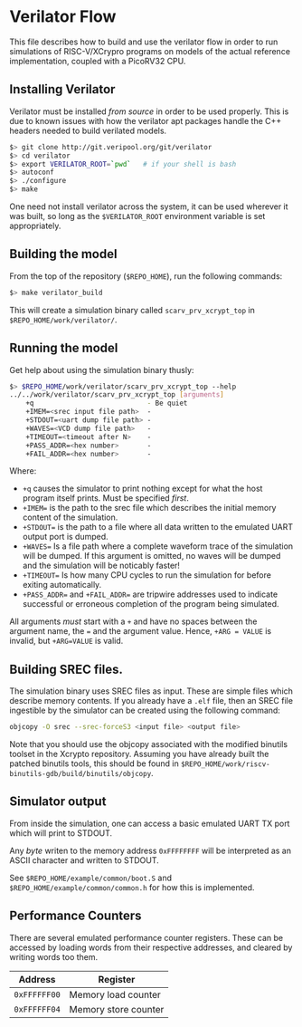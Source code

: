 
# Verilator Flow

This file describes how to build and use the verilator flow in order
to run simulations of RISC-V/XCrypro programs on models of the actual
reference implementation, coupled with a PicoRV32 CPU.

## Installing Verilator

Verilator must be installed *from source* in order to be used properly.
This is due to known issues with how the verilator apt packages handle
the C++ headers needed to build verilated models.

```sh
$> git clone http://git.veripool.org/git/verilator
$> cd verilator
$> export VERILATOR_ROOT=`pwd`   # if your shell is bash
$> autoconf
$> ./configure
$> make
```

One need not install verilator across the system, it can be used wherever
it was built, so long as the `$VERILATOR_ROOT` environment variable is
set appropriately.

## Building the model

From the top of the repository (`$REPO_HOME`), run the following commands:

```sh
$> make verilator_build
```

This will create a simulation binary called `scarv_prv_xcrypt_top`
in `$REPO_HOME/work/verilator/`.

## Running the model

Get help about using the simulation binary thusly:

```sh
$> $REPO_HOME/work/verilator/scarv_prv_xcrypt_top --help
../../work/verilator/scarv_prv_xcrypt_top [arguments]
    +q                            - Be quiet
	+IMEM=<srec input file path>  -
	+STDOUT=<uart dump file path> -
	+WAVES=<VCD dump file path>   -
	+TIMEOUT=<timeout after N>    -
	+PASS_ADDR=<hex number>       -
	+FAIL_ADDR=<hex number>       -
```

Where:

- `+q` causes the simulator to print nothing except for what the host
    program itself prints. Must be specified *first*.
- `+IMEM=` is the path to the srec file which describes the initial
    memory content of the simulation.
- `+STDOUT=` is the path to a file where all data written to the emulated
    UART output port is dumped.
- `+WAVES=` Is a file path where a complete waveform trace of the
    simulation will be dumped. If this argument is omitted, no waves will
    be dumped and the simulation will be noticably faster!
- `+TIMEOUT=` Is how many CPU cycles to run the simulation for before
    exiting automatically.
- `+PASS_ADDR=` and `+FAIL_ADDR=` are tripwire addresses used to indicate
    successful or erroneous completion of the program being simulated.

All arguments *must* start with a `+` and have no spaces between the argument
name, the `=` and the argument value. Hence, `+ARG = VALUE` is invalid, but
`+ARG=VALUE` is valid.

## Building SREC files.

The simulation binary uses SREC files as input. These are simple files
which describe memory contents. If you already have a `.elf` file, then
an SREC file ingestible by the simulator can be created using the following
command:

```sh
objcopy -O srec --srec-forceS3 <input file> <output file>
```

Note that you should use the objcopy associated with the modified binutils
toolset in the Xcrypto repository. Assuming you have already built the
patched binutils tools, this should be found in
`$REPO_HOME/work/riscv-binutils-gdb/build/binutils/objcopy`.

## Simulator output

From inside the simulation, one can access a basic emulated UART TX port
which will print to STDOUT.

Any *byte* writen to the memory address `0xFFFFFFFF` will be interpreted as
an ASCII character and written to STDOUT.

See `$REPO_HOME/example/common/boot.S` and `$REPO_HOME/example/common/common.h`
for how this is implemented.

## Performance Counters

There are several emulated performance counter registers.
These can be accessed by loading words from their respective addresses, and
cleared by writing words too them.

Address     | Register
------------|------------------------------------------------------
`0xFFFFFF00`| Memory load counter
`0xFFFFFF04`| Memory store counter

